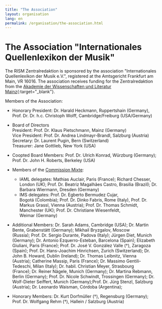 ```yaml
---
title: "The Association"
layout: organisation
lang: en
permalink: /organisation/the-association.html
---
```


# The Association "Internationales Quellenlexikon der Musik"

The RISM Zentralredaktion is sponsored by the association "Internationales Quellenlexikon der Musik e.V.", registered at the Amtsgericht Frankfurt am Main, VR 16016. The association receives funding for the Zentralredaktion from the [Akademie der Wissenschaften und Literatur Mainz](http://www.adwmainz.de/){:target="_blank"}.

Members of the Association:

* Honorary President: Dr. Harald Heckmann, Ruppertshain (Germany), Prof. Dr. Dr. h.c. Christoph Wolff, Cambridge/Freiburg (USA/Germany)
* Board of Directors<br>
President: Prof. Dr. Klaus Pietschmann, Mainz (Germany)<br>
Vice President: Prof. Dr. Andrea Lindmayr-Brandl, Salzburg (Austria)<br>
Secretary: Dr. Laurent Pugin, Bern (Switzerland)<br>
Treasurer: Jane Gottlieb, New York (USA)
* Coopted Board Members: Prof. Dr. Ulrich Konrad, Würzburg (Germany); Prof. Dr. John H. Roberts, Berkeley (USA)
* Members of the [Commission Mixte](/organisation/international-partners.html):
  - IAML delegates: Mathias Auclair, Paris (France); Richard Chesser, London (UK); Prof. Dr. Beatriz Magalhães Castro, Brasilia (Brazil); Dr. Barbara Wiermann, Dresden (Germany)
  - IMS delegates: Prof. Dr. Egberto Bermudez Cujar, Bogotá (Colombia); Prof. Dr. Dinko Fabris, Rome (Italy), Prof. Dr. Markus Grassl, Vienna (Austria); Prof. Dr. Thomas Schmidt, Manchester (UK); Prof. Dr. Christiane Wiesenfeldt, Weimar (Germany)

* Additional Members: Dr. Sarah Adams, Cambridge (USA); Dr. Martin Bente, Grabenstätt (Germany); Mikhail Bryzgalov, Moscow (Russia); Prof. Dr. Sergio Durante, Padova (Italy); Jürgen Diet, Munich (Germany); Dr. Antonio Ezquerro-Esteban, Barcelona (Spain); Elizabeth Giuliani, Paris (France); Prof. Dr. José V. González Valle (†), Zaragoza (Spain); Prof. Dr. Hans-Joachim Hinrichsen, Zurich (Switzerland); Dr. John B. Howard, Dublin (Ireland); Dr. Thomas Leibnitz, Vienna (Austria); Catherine Massip, Paris (France); Dr. Massimo Gentili-Tedeschi, Milan (Italy); Dr. habil. Christian Meyer, Strasbourg (France); Dr. Reiner Nägele, Munich (Germany); Dr. Martina Rebmann, Berlin (Germany); Prof. Dr. Nicole Schwindt, Trossingen (Germany); Dr. Wolf-Dieter Seiffert, Munich (Germany);Prof. Dr. Jürg Stenzl, Salzburg (Austria); Dr. Leonardo Waisman, Córdoba (Argentina);
* Honorary Members: Dr. Kurt Dorfmüller (†), Regensburg (Germany); Prof. Dr. Wolfgang Rehm (†), Hallein / Salzburg (Austria)